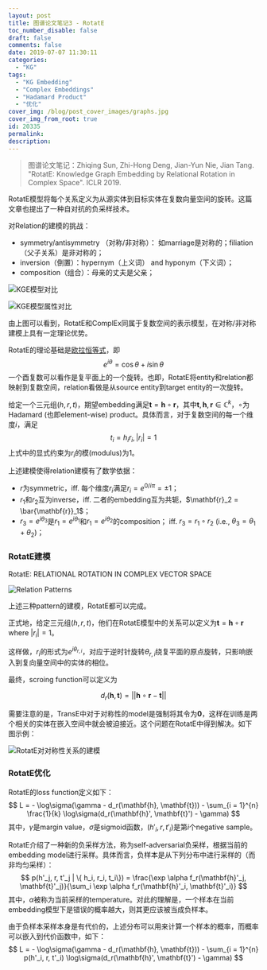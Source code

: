 ```yaml
---
layout: post
title: 图谱论文笔记3 - RotatE
toc_number_disable: false
draft: false
comments: false
date: 2019-07-07 11:30:11
categories:
  - "KG"
tags:
  - "KG Embedding"
  - "Complex Embeddings"
  - "Hadamard Product"
  - "优化"
cover_img: /blog/post_cover_images/graphs.jpg
cover_img_from_root: true
id: 20335
permalink:
description:
---
```


> 图谱论文笔记：Zhiqing Sun, Zhi-Hong Deng, Jian-Yun Nie, Jian Tang. "RotatE: Knowledge Graph Embedding by Relational Rotation in Complex Space". ICLR 2019.

RotatE模型将每个关系定义为从源实体到目标实体在复数向量空间的旋转。这篇文章也提出了一种自对抗的负采样技术。

对Relation的建模的挑战：
- symmetry/antisymmetry （对称/非对称）： 如marriage是对称的；filiation（父子关系）是非对称的；
- inversion（倒置）：hypernym（上义词） and hyponym（下义词）；
- composition（组合）：母亲的丈夫是父亲；

![KGE模型对比](comparison.png)

![KGE模型属性对比](functions.png)

由上图可以看到，RotatE和ComplEx同属于复数空间的表示模型，在对称/非对称建模上具有一定理论优势。

RotatE的理论基础是[欧拉恒等式](https://zh.wikipedia.org/wiki/%E6%AC%A7%E6%8B%89%E5%85%AC%E5%BC%8F)，即
$$
e^{i\theta} = \cos\theta + i\sin\theta
$$
一个酉复数可以看作是复平面上的一个旋转。也即，RotatE将entity和relation都映射到复数空间，relation看做是从source entity到target entity的一次旋转。

给定一个三元组$(h, r, t)$，期望embedding满足$\mathbf{t} = \mathbf{h} \circ \mathbf{r}$，其中$\mathbf{t}, \mathbf{h}, \mathbf{r} \in \mathbb{C}^k$，$\circ$为Hadamard (也即element-wise) product。具体而言，对于复数空间的每一个维度$i$，满足
$$
t_i = h_ir_i, |r_i| = 1
$$
上式中的显式约束为$r_i$的模(modulus)为1。

上述建模使得relation建模有了数学依据：
- $r$为symmetric，iff. 每个维度$r_i$满足$r_i = e^{0/i\pi} = \pm 1$；
- $r_1$和$r_2$互为inverse，iff. 二者的embedding互为共轭，$\mathbf{r}_2 = \bar{\mathbf{r}}_1$；
- $r_3 = e^{i\theta_3}$是$r_1 = e^{i\theta_1}$和$r_1 = e^{i\theta_2}$的composition； iff. $r_3 = r_1 \circ r_2$ (i.e., $\theta_3 = \theta_1 + \theta_2$)；

### RotatE建模

RotatE: RELATIONAL ROTATION IN COMPLEX VECTOR SPACE

![Relation Patterns](relation-pattern.png)

上述三种pattern的建模，RotatE都可以完成。

正式地，给定三元组$(h, r, t)$，他们在RotatE模型中的关系可以定义为$\mathbf{t} = \mathbf{h} \circ \mathbf{r}$ where $|r_i| = 1$。

这样做，$r_i$的形式为$e^{i\theta_{r,i}}$，对应于逆时针旋转$\theta_{r,i}$绕复平面的原点旋转，只影响嵌入到复向量空间中的实体的相位。

最终，scroing function可以定义为

$$
d_r(\mathbf{h}, \mathbf{t}) = ||\mathbf{h} \circ \mathbf{r} - \mathbf{t}||
$$

需要注意的是，TransE中对于对称性的model是强制将其令为$\mathbf{0}$，这样在训练是两个相关的实体在嵌入空间中就会被迫接近。这个问题在RotatE中得到解决。如下图示例：

![RotatE对对称性关系的建模](TransE-RotatE.png)

### RotatE优化

RotatE的loss function定义如下：
$$
L = - \log\sigma(\gamma - d_r(\mathbf{h}, \mathbf{t})) - \sum_{i = 1}^{n} \frac{1}{k} \log\sigma(d_r(\mathbf{h}', \mathbf{t}') - \gamma)
$$
其中，$\gamma$是margin value，$\sigma$是sigmoid函数，$(h'_i, r, t'_i)$是第$i$个negative sample。

RotatE介绍了一种新的负采样方法，称为self-adversarial负采样，根据当前的embedding model进行采样。具体而言，负样本是从下列分布中进行采样的（而非均匀采样）：
$$
p(h'_j, r, t'_j | \{ h_i, r_i, t_i\}) = \frac{\exp \alpha f_r(\mathbf{h}'_j, \mathbf{t}'_j)}{\sum_i \exp \alpha f_r(\mathbf{h}'_i, \mathbf{t}'_i)}
$$
其中，$\alpha$被称为当前采样的temperature。对此的理解是，一个样本在当前embedding模型下是错误的概率越大，则其更应该被当成负样本。

由于负样本采样本身是有代价的，上述分布可以用来计算一个样本的概率，而概率可以嵌入到代价函数中，如下：
$$
L = - \log\sigma(\gamma - d_r(\mathbf{h}, \mathbf{t})) - \sum_{i = 1}^{n} p(h'_i, r, t'_i) \log\sigma(d_r(\mathbf{h}', \mathbf{t}') - \gamma)
$$
